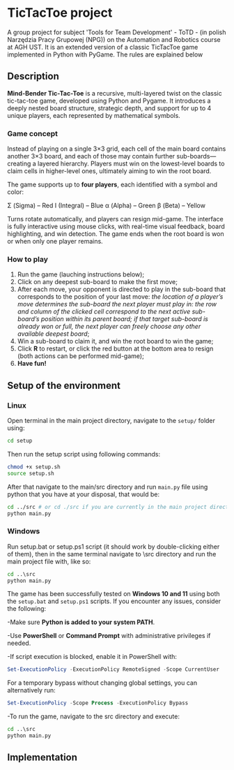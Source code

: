 # TicTacToe project 

A group project for subject 'Tools for Team Development' - ToTD - (in polish Narzędzia Pracy Grupowej (NPG)) on the Automation and Robotics course at AGH UST. It is an extended version of a classic TicTacToe game implemented in Python with PyGame. The rules are explained below

## Description

**Mind-Bender Tic-Tac-Toe** is a recursive, multi-layered twist on the classic tic-tac-toe game, developed using Python and Pygame. It introduces a deeply nested board structure, strategic depth, and support for up to 4 unique players, each represented by mathematical symbols.

### Game concept

Instead of playing on a single 3×3 grid, each cell of the main board contains another 3×3 board, and each of those may contain further sub-boards—creating a layered hierarchy. Players must win on the lowest-level boards to claim cells in higher-level ones, ultimately aiming to win the root board.

The game supports up to **four players**, each identified with a symbol and color:

Σ (Sigma) – Red
I (Integral) – Blue
α (Alpha) – Green
β (Beta) – Yellow

Turns rotate automatically, and players can resign mid-game. The interface is fully interactive using mouse clicks, with real-time visual feedback, board highlighting, and win detection. The game ends when the root board is won or when only one player remains.

### How to play

1. Run the game (lauching instructions below);
2. Click on any deepest sub-board to make the first move;
3. After each move, your opponent is directed to play in the sub-board that corresponds to the position of your last move: 
*the location of a player’s move determines the sub-board the next player must play in: the row and column of the clicked cell correspond to the next active sub-board’s position within its parent board; if that target sub-board is already won or full, the next player can freely choose any other available deepest board*;
4. Win a sub-board to claim it, and win the root board to win the game;
5. Click **R** to restart, or click the red button at the bottom area to resign (both actions can be performed mid-game);
6. **Have fun!**

## Setup of the environment

### Linux

Open terminal in the main project directory, navigate to the `setup/` folder using:
```bash
cd setup
```

Then run the setup script using following commands:
```bash
chmod +x setup.sh
source setup.sh
```

After that navigate to the main/src directory and run `main.py` file using python that you have at your disposal, that would be:
```bash
cd ../src # or cd ./src if you are currently in the main project directory
python main.py
```

### Windows 

Run setup.bat or setup.ps1 script (it should work by double-clicking either of them), then in the same terminal navigate to \src directory and run the main project file with, like so:
```bat
cd ..\src
python main.py
```

The game has been successfully tested on **Windows 10 and 11** using both the `setup.bat` and `setup.ps1` scripts. If you encounter any issues, consider the following:

-Make sure **Python is added to your system PATH**.

-Use **PowerShell** or **Command Prompt** with administrative privileges if needed.

-If script execution is blocked, enable it in PowerShell with:
```powershell
Set-ExecutionPolicy -ExecutionPolicy RemoteSigned -Scope CurrentUser
```
For a temporary bypass without changing global settings, you can alternatively run:
```powershell
Set-ExecutionPolicy -Scope Process -ExecutionPolicy Bypass
```

-To run the game, navigate to the src directory and execute:
```bat
cd ..\src
python main.py
```

## Implementation 

<!-- TODO - Implementation details -->

